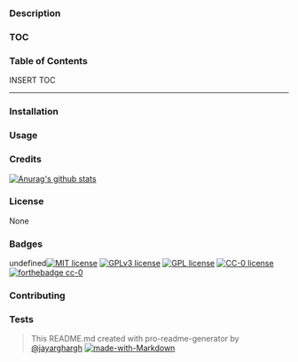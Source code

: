 # 
### Description

### TOC

### Table of Contents
INSERT TOC
***
### Installation

### Usage

### Credits
[![Anurag's github stats](https://github-readme-stats.vercel.app/api?username=&theme=solarized-light)](https://github.com//github-readme-stats)
[](https://www.github.com/)
### License
None
### Badges
undefined[![MIT license](https://img.shields.io/badge/License-MIT-blue.svg)](https://lbesson.mit-license.org/) [![GPLv3 license](https://img.shields.io/badge/License-GPLv3-blue.svg)](http://perso.crans.org/besson/LICENSE.html) [![GPL license](https://img.shields.io/badge/License-GPL-blue.svg)](http://perso.crans.org/besson/LICENSE.html) [![CC-0 license](https://img.shields.io/badge/License-CC--0-blue.svg)](https://creativecommons.org/licenses/by-nd/4.0) [![forthebadge cc-0](http://ForTheBadge.com/images/badges/cc-0.svg)](http://ForTheBadge.com) 
### Contributing

### Tests


> This README.md created with pro-readme-generator by [@jayarghargh](https://github.com/JayArghArgh)
> [![made-with-Markdown](https://img.shields.io/badge/Made%20with-Markdown-1f425f.svg)](http://commonmark.org)

